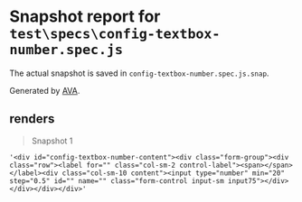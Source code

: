# Snapshot report for `test\specs\config-textbox-number.spec.js`

The actual snapshot is saved in `config-textbox-number.spec.js.snap`.

Generated by [AVA](https://ava.li).

## renders

> Snapshot 1

    '<div id="config-textbox-number-content"><div class="form-group"><div class="row"><label for="" class="col-sm-2 control-label"><span></span></label><div class="col-sm-10 content"><input type="number" min="20" step="0.5" id="" name="" class="form-control input-sm input75"></div></div></div></div>'
